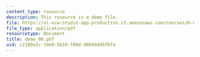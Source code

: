 ```yaml
---
content_type: resource
description: This resource is a demo file.
file: https://ol-ocw-studio-app-production.s3.amazonaws.com/courses/6-002-circuits-and-electronics-spring-2007/c2180a1c18e05b10f08d40b994d676fa_demo_08.pdf
file_type: application/pdf
resourcetype: Document
title: demo_08.pdf
uid: c2180a1c-18e0-5b10-f08d-40b994d676fa
---
```

